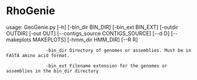 # RhoGenie

usage: GeoGenie.py [-h] [-bin_dir BIN_DIR] [-bin_ext BIN_EXT] [-outdir OUTDIR]
                   [-out OUT] [--contigs_source CONTIGS_SOURCE] [--d D]
                   [--makeplots MAKEPLOTS] [-hmm_dir HMM_DIR] [--R R]
                   
                   -bin_dir Directory of genomes or assemblies. Must be in FASTA amino acid format.
                   
                   -bin_ext Filename extension for the genomes or assemblies in the bin_dir directory
